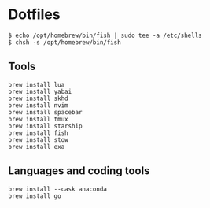 # Dotfiles

```shell
$ echo /opt/homebrew/bin/fish | sudo tee -a /etc/shells
$ chsh -s /opt/homebrew/bin/fish
```

## Tools 
```shell
brew install lua
brew install yabai
brew install skhd
brew install nvim
brew install spacebar
brew install tmux
brew install starship
brew install fish
brew install stow
brew install exa
```

## Languages and coding tools 
```shell
brew install --cask anaconda
brew install go
```